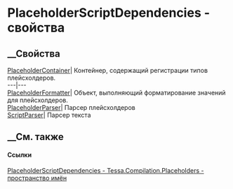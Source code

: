 # PlaceholderScriptDependencies - свойства
##  __Свойства
[PlaceholderContainer](P_Tessa_Compilation_Placeholders_PlaceholderScriptDependencies_PlaceholderContainer.htm)|
Контейнер, содержащий регистрации типов плейсхолдеров.  
---|---  
[PlaceholderFormatter](P_Tessa_Compilation_Placeholders_PlaceholderScriptDependencies_PlaceholderFormatter.htm)|
Объект, выполняющий форматирование значений для плейсхолдеров.  
[PlaceholderParser](P_Tessa_Compilation_Placeholders_PlaceholderScriptDependencies_PlaceholderParser.htm)|
Парсер плейсхолдеров  
[ScriptParser](P_Tessa_Compilation_Placeholders_PlaceholderScriptDependencies_ScriptParser.htm)|
Парсер текста  
## __См. также
#### Ссылки
[PlaceholderScriptDependencies -
](T_Tessa_Compilation_Placeholders_PlaceholderScriptDependencies.htm)
[Tessa.Compilation.Placeholders - пространство
имён](N_Tessa_Compilation_Placeholders.htm)
